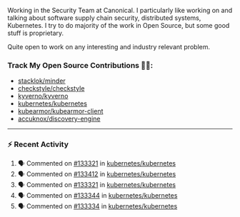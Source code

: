 Working in the Security Team at Canonical. I particularly like working on and talking about software supply chain security, distributed systems, Kubernetes. I try to do majority of the work in Open Source, but some good stuff is proprietary.

Quite open to work on any interesting and industry relevant problem. 

### Track My Open Source Contributions 👨‍💻: 
 - [stacklok/minder](https://github.com/stacklok/minder/pulls?q=is%3Apr+author%3AVyom-Yadav+is%3Amerged+)
 - [checkstyle/checkstyle](https://github.com/checkstyle/checkstyle/pulls?q=is%3Apr+author%3AVyom-Yadav+is%3Amerged+)
 - [kyverno/kyverno](https://github.com/kyverno/kyverno/pulls?q=is%3Apr+author%3AVyom-Yadav+is%3Amerged+)
 - [kubernetes/kubernetes](https://github.com/kubernetes/kubernetes/issues?q=is%3Aissue+author%3AVyom-Yadav)
 - [kubearmor/kubearmor-client](https://github.com/kubearmor/kubearmor-client/pulls?q=is%3Amerged+is%3Apr+author%3AVyom-Yadav+)
 - [accuknox/discovery-engine](https://github.com/accuknox/discovery-engine/pulls?q=is%3Amerged+is%3Apr+author%3AVyom-Yadav+)
---

### :zap: Recent Activity

<!--START_SECTION:activity-->
1. 🗣 Commented on [#133321](https://github.com/kubernetes/kubernetes/pull/133321#issuecomment-3171883149) in [kubernetes/kubernetes](https://github.com/kubernetes/kubernetes)
2. 🗣 Commented on [#133412](https://github.com/kubernetes/kubernetes/pull/133412#issuecomment-3163497804) in [kubernetes/kubernetes](https://github.com/kubernetes/kubernetes)
3. 🗣 Commented on [#133321](https://github.com/kubernetes/kubernetes/pull/133321#issuecomment-3149479410) in [kubernetes/kubernetes](https://github.com/kubernetes/kubernetes)
4. 🗣 Commented on [#133344](https://github.com/kubernetes/kubernetes/pull/133344#issuecomment-3146399477) in [kubernetes/kubernetes](https://github.com/kubernetes/kubernetes)
5. 🗣 Commented on [#133334](https://github.com/kubernetes/kubernetes/pull/133334#issuecomment-3143582864) in [kubernetes/kubernetes](https://github.com/kubernetes/kubernetes)
<!--END_SECTION:activity-->
